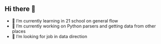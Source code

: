 ## Hi there 👋
- 🌱 I’m currently learning in 21 school on general flow
- 🔭 I’m currently working on Python parsers and getting data from other places
- 🤔 I’m looking for job in data direction
<!--
**vvdk13/vvdk13** is a ✨ _special_ ✨ repository because its `README.md` (this file) appears on your GitHub profile.

Here are some ideas to get you started:

- 🔭 I’m currently working on ...
- 🌱 I’m currently learning ...
- 👯 I’m looking to collaborate on ...
- 🤔 I’m looking for help with ...
- 💬 Ask me about ...
- 📫 How to reach me: ...
- 😄 Pronouns: ...
- ⚡ Fun fact: ...
-->
